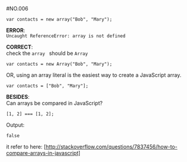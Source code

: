 #NO.006
```
var contacts = new array("Bob", "Mary");
```

**ERROR**:  
`Uncaught ReferenceError: array is not defined`

**CORRECT**:  
check the `array ` should be `Array`  
```
var contacts = new Array("Bob", "Mary");
```
OR, using an array literal is the easiest way to create a JavaScript array.
```
var contacts = ["Bob", "Mary"];
```

**BESIDES**:  
Can arrays be compared in JavaScript?
```
[1, 2] === [1, 2];
```
Output:
```
false
```

it refer to here:
[http://stackoverflow.com/questions/7837456/how-to-compare-arrays-in-javascript]

